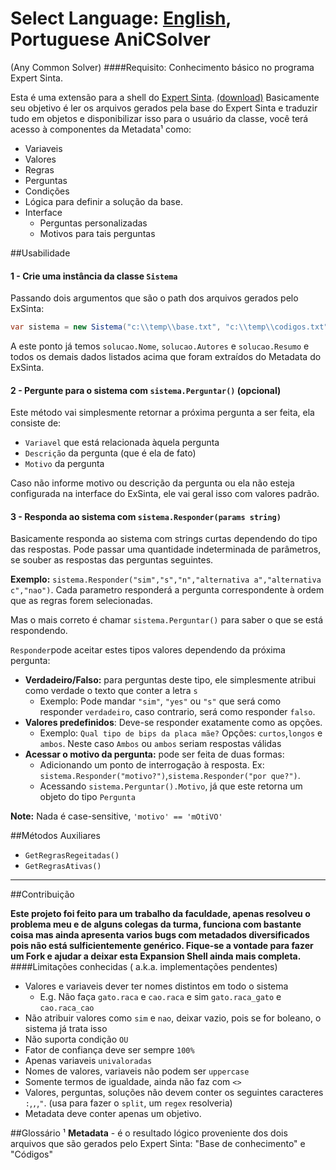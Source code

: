 Select Language: [English](https://github.com/AnisanWesley/anisan-college/blob/master/Anisoket/README.md), **Portuguese**
AniCSolver
========
(Any Common Solver)
####Requisito: Conhecimento básico no programa Expert Sinta.

Esta é uma extensão para a shell do [Expert Sinta](http://www.lia.ufc.br/~bezerra/exsinta/). [(download)](ftp://ftp.lia.ufc.br/sinta/sinta.zip)
Basicamente seu objetivo é ler os arquivos gerados pela base do Expert Sinta e traduzir tudo em objetos e disponibilizar isso para o usuário da classe, você terá acesso à componentes da Metadata¹ como:
* Variaveis
* Valores
* Regras
* Perguntas
* Condições
* Lógica para definir a solução da base.
* Interface
	* Perguntas personalizadas
	* Motivos para tais perguntas


##Usabilidade


#### 1 - Crie uma instância da classe `Sistema`
Passando dois argumentos que são o path dos arquivos gerados pelo ExSinta:
```csharp
var sistema = new Sistema("c:\\temp\\base.txt", "c:\\temp\\codigos.txt");
```

A este ponto já temos `solucao.Nome`, `solucao.Autores` e `solucao.Resumo` e todos os demais dados listados acima que foram extraídos do Metadata do ExSinta.

#### 2 - Pergunte para o sistema com `sistema.Perguntar()` **(opcional)**
Este método vai simplesmente retornar a próxima pergunta a ser feita, ela consiste de:
* `Variavel` que está relacionada àquela pergunta
* `Descrição` da pergunta (que é ela de fato)
* `Motivo` da pergunta

Caso não informe motivo ou descrição da pergunta ou ela não esteja configurada na interface do ExSinta, ele vai geral isso com valores padrão.


#### 3 - Responda ao sistema com `sistema.Responder(params string)`
Basicamente responda ao sistema com strings curtas dependendo do tipo das respostas.
Pode passar uma quantidade indeterminada de parâmetros, se souber as respostas das perguntas seguintes.

**Exemplo:** `sistema.Responder("sim","s","n","alternativa a","alternativa c","nao")`. 
Cada parametro responderá a pergunta correspondente à ordem que as regras forem selecionadas.

Mas o mais correto é chamar `sistema.Perguntar()` para saber o que se está respondendo.

`Responder`pode aceitar estes tipos valores dependendo da próxima pergunta:
* **Verdadeiro/Falso:** para perguntas deste tipo, ele simplesmente atribui como verdade o texto que conter a letra `s`
	*	Exemplo: Pode mandar `"sim"`, `"yes"` ou `"s"` que será como responder `verdadeiro`, caso contrario, será como responder `falso`.
* **Valores predefinidos**: Deve-se responder exatamente como as opções.
	*	Exemplo: `Qual tipo de bips da placa mãe?` Opções: `curtos`,`longos` e `ambos`. Neste caso `Ambos` ou `ambos` seriam respostas válidas
* **Acessar o motivo da pergunta:** pode ser feita de duas formas:
	*	Adicionando um ponto de interrogação à resposta. Ex: `sistema.Responder("motivo?")`,`sistema.Responder("por que?")`.
	*	Acessando `sistema.Perguntar().Motivo`, já que este retorna um objeto do tipo `Pergunta`

**Note:** Nada é case-sensitive, `'motivo' == 'mOtiVO'`

##Métodos Auxiliares
* `GetRegrasRegeitadas()`
* `GetRegrasAtivas()`

---
##Contribuição

**Este projeto foi feito para um trabalho da faculdade, apenas resolveu o problema meu e de alguns colegas da turma, funciona com bastante coisa mas ainda apresenta varios bugs com metadados diversificados pois não está sulficientemente genérico.
Fique-se a vontade para fazer um Fork e ajudar a deixar esta Expansion Shell ainda mais completa.**
####Limitações conhecidas ( a.k.a. implementações pendentes)

* Valores e variaveis dever ter nomes distintos em todo o sistema
	* E.g. Não faça `gato.raca` e `cao.raca` e sim `gato.raca_gato` e `cao.raca_cao`
* Não atribuir valores como `sim` e `nao`, deixar vazio, pois se for boleano, o sistema já trata isso
* Não suporta condição `OU`
* Fator de confiança deve ser sempre `100%`
* Apenas variaveis `univaloradas`
* Nomes de valores, variaveis não podem ser `uppercase`
* Somente termos de igualdade, ainda não faz com `<>`
* Valores, perguntas, soluções não devem conter os seguintes caracteres `:`,`,`,`"`. (usa para fazer o `split`, um `regex` resolveria)
* Metadata deve conter apenas um objetivo. 

##Glossário
¹ **Metadata** - é o resultado lógico proveniente dos dois arquivos que são gerados pelo Expert Sinta: "Base de conhecimento" e "Códigos"